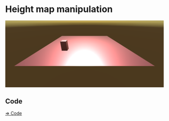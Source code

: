 # Height map manipulation

![heightmap](./heightmap.png)

## Code

[=> Code](../HeightMapManipulation)
